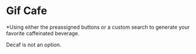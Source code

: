 # Gif Cafe

*Using either the preassigned buttons or a custom search to generate your favorite caffeinated beverage.

Decaf is not an option.
